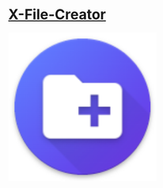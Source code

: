 # <a href="https://github.com/JuniorXR/xNote/releases/download/android-applicatipn/X-File-Creator.apk">X-File-Creator</a>
 <a href="https://github.com/JuniorXR/xNote/releases/download/android-applicatipn/X-File-Creator.apk"><img height="300px" width="300px" src="https://github.com/JuniorXR/xNote/blob/main/app/src/main/res/mipmap-xxhdpi/ic_new_final.png"/>
</a>
